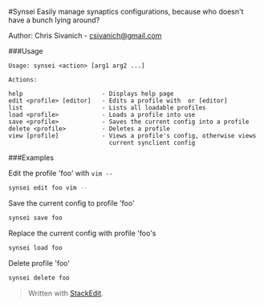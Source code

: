 
#Synsei
Easily manage synaptics configurations, because who doesn't have a bunch lying around?

Author: Chris Sivanich - csivanich@gmail.com

###Usage
```
Usage: synsei <action> [arg1 arg2 ...]

Actions:

help                      - Displays help page
edit <profile> [editor]   - Edits a profile with  or [editor]
list                      - Lists all loadable profiles
load <profile>            - Loads a profile into use
save <profile>            - Saves the current config into a profile
delete <profile>          - Deletes a profile
view [profile]            - Views a profile's config, otherwise views
                            current synclient config
```

###Examples

Edit the profile 'foo' with `vim -- `
```bash
synsei edit foo vim --
```

Save the current config to profile 'foo'
```bash
synsei save foo
```

Replace the current config with profile 'foo's
```bash
synsei load foo
```

Delete profile 'foo'
```bash
synsei delete foo
```

> Written with [StackEdit](https://stackedit.io/).
